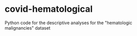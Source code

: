 # covid-hematological
Python code for the descriptive analyses for the "hematologic malignancies" dataset
